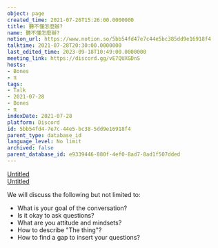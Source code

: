 ```yaml
---
object: page
created_time: 2021-07-26T15:26:00.0000000
title: 聽不懂怎麼辦?
name: 聽不懂怎麼辦?
notion_url: https://www.notion.so/5bb54fd47e7c44e5bc385dd9e16918f4
talktime: 2021-07-28T20:30:00.0000000
last_edited_time: 2023-09-18T10:49:00.0000000
meeting_link: https://discord.gg/vE7QUXGDnS
hosts:
- Bones
- π
tags:
- Talk
- 2021-07-28
- Bones
- π
indexDate: 2021-07-28
platform: Discord
id: 5bb54fd4-7e7c-44e5-bc38-5dd9e16918f4
parent_type: database_id
language_level: No limit
archived: false
parent_database_id: e9339446-880f-4ef0-8ad7-8ad1f507dded
---
```




[Untitled](https://www.notion.so/12c4a9e645d54aefa860b5f927a0b220)   
[Untitled](https://www.notion.so/482e61b02b9c4456b2b4fe86bb7544c6)   


We will discuss the following but not limited to:
   - What is your goal of the conversation?
   - Is it okay to ask questions?
   - What are you attitude and mindsets?
   - How to describe "The thing"?
   - How to find a gap to insert your questions?






